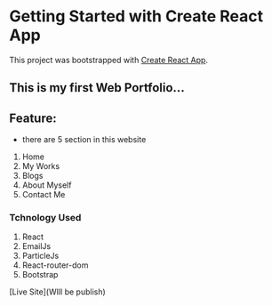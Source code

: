 # Getting Started with Create React App

This project was bootstrapped with [Create React App](https://github.com/facebook/create-react-app).

## This is my first Web Portfolio...

## Feature:

- there are 5 section in this website
1. Home
2. My Works
3. Blogs
4. About Myself
5. Contact Me

### Tchnology Used
1. React
2. EmailJs
3. ParticleJs
4. React-router-dom
5. Bootstrap

[Live Site](WIll be publish)
